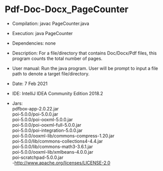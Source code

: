 # Pdf-Doc-Docx_PageCounter

 *  Compilation:  javac PageCounter.java
 *  Execution:   java PageCounter
 *  Dependencies:  none
 *  Description:   For a file/directory that contains Doc/Docx/Pdf files, this program counts the total number of pages.
 *  User manual: Run the java program. User will be prompt to input a file path to denote a target file/directory.
 
 *  Date: 7 Feb 2021
 *  IDE: IntelliJ IDEA Community Edition 2018.2
 
 *  Jars:   
 pdfbox-app-2.0.22.jar  
 poi-5.0.0/poi-5.0.0.jar  
 poi-5.0.0/poi-ooxml-5.0.0.jar  
 poi-5.0.0/poi-ooxml-full-5.0.0.jar  
 poi-5.0.0/poi-integration-5.0.0.jar  
 poi-5.0.0/ooxml-lib/commons-compress-1.20.jar  
 poi-5.0.0/lib/commons-collections4-4.4.jar  
 poi-5.0.0/lib/commons-math3-3.6.1.jar  
 poi-5.0.0/ooxml-lib/xmlbeans-4.0.0.jar  
 poi-scratchpad-5.0.0.jar  
 -http://www.apache.org/licenses/LICENSE-2.0
